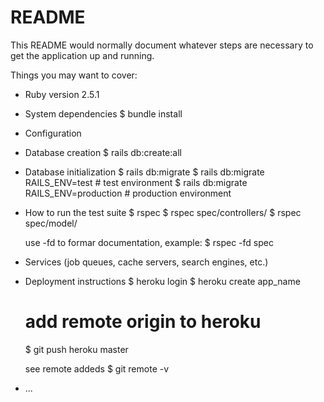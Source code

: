 # README

This README would normally document whatever steps are necessary to get the
application up and running.

Things you may want to cover:

* Ruby version
	2.5.1

* System dependencies
	$ bundle install 

* Configuration

* Database creation
	$ rails db:create:all

* Database initialization
	$ rails db:migrate 
	$ rails db:migrate RAILS_ENV=test				 # test environment
	$ rails db:migrate RAILS_ENV=production  # production environment

* How to run the test suite
	$ rspec 
	$ rspec spec/controllers/
	$ rspec spec/model/

	use -fd to formar documentation, example: 
	$ rspec -fd spec

* Services (job queues, cache servers, search engines, etc.)

* Deployment instructions
	$ heroku login
	$ heroku create app_name
	# add remote origin to heroku
	$ git push heroku master

	see remote addeds
	$ git remote -v

* ...
